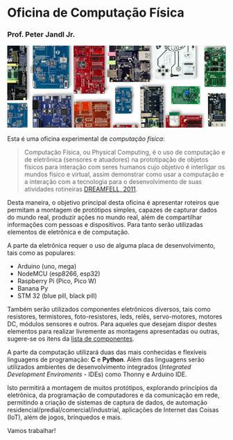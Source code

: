 # Oficina de Computação Física
### Prof. Peter Jandl Jr.

<img src='https://github.com/pjandl/ocf/blob/master/repo-cover-ocf.png?raw=true' alt='![Oficina Computação Física]' />

Esta é uma oficina experimental de *computação física*:

> Computação Física, ou Physical Computing, é o uso de computação e de eletrônica (sensores e atuadores) na prototipação de objetos físicos para interação com seres humanos cujo objetivo é interligar os mundos físico e virtual, assim demonstrar como usar a computação e a interação com a tecnologia para o desenvolvimento de suas atividades rotineiras [DREAMFELL, 2011](https://dreamfeel.wordpress.com/2009/03/07/computacao-fisica/).

Desta maneira, o objetivo principal desta oficina é apresentar roteiros que permitam a montagem de protótipos simples, capazes de capturar dados do mundo real, produzir ações no mundo real, além de compartilhar informações com pessoas e dispositivos. Para tanto serão utilizadas elementos de eletrônica e de computação.

A parte da eletrônica requer o uso de alguma placa de desenvolvimento, tais como as populares:

* Arduino (uno, mega)
* NodeMCU (esp8266, esp32)
* Raspberry Pi (Pico, Pico W)
* Banana Py
* STM 32 (blue pill, black pill)

Também serão utilizados componentes eletrônicos diversos, tais como resistores, termistores, foto-resistores, leds, relês, servo-motores, motores DC, módulos sensores e outros. Para aqueles que desejam dispor destes elementos para realizar livremente as montagens apresentadas ou outras, sugere-se os itens da [lista de componentes](https://github.com/pjandl/ocf/blob/master/lista-componentes.md).

A parte da computação utilizará duas das mais conhecidas e flexíveis linguagens de programação: **C** e **Python**. Além das linguagens serão utilizados ambientes de desenvolvimento integrados (*Integrated Development Enviroments* - IDEs) como Thonny e Arduino IDE.

Isto permitirá a montagem de muitos protótipos, explorando princípios da eletrônica, da programação de computadores e da comunicação em rede, permitindo a criação de sistemas de captura de dados, de automação residencial/predial/comercial/industrial, aplicações de Internet das Coisas (IoT), além de jogos, brinquedos e mais.

Vamos trabalhar!
